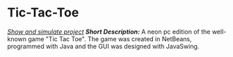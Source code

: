 # Tic-Tac-Toe
[*Show and simulate project*](https://drive.google.com/file/d/1kMALYqhMI92c4mv7dYavA7wG9njj7VzZ/view)
***Short Description:*** 
A neon pc edition of the well-known game "Tic Tac Toe". The game was created in NetBeans, programmed with Java and the GUI was designed with JavaSwing.
